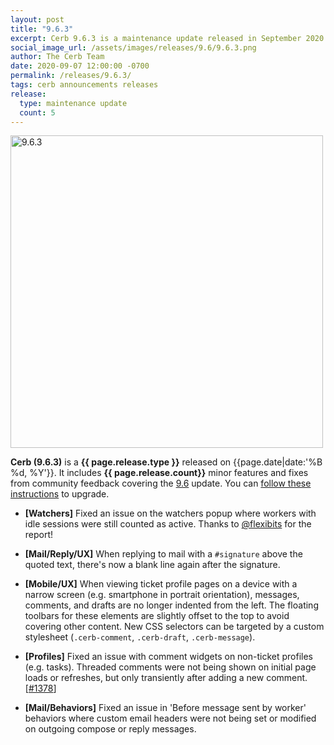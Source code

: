 ```yaml
---
layout: post
title: "9.6.3"
excerpt: Cerb 9.6.3 is a maintenance update released in September 2020 with 5 minor features and fixes from community feedback.
social_image_url: /assets/images/releases/9.6/9.6.3.png
author: The Cerb Team
date: 2020-09-07 12:00:00 -0700
permalink: /releases/9.6.3/
tags: cerb announcements releases
release:
  type: maintenance update
  count: 5
---
```


<div class="cerb-screenshot">
<img src="{{page.social_image_url}}" class="screenshot" alt="9.6.3" width="500">
</div>

**Cerb (9.6.3)** is a **{{ page.release.type }}** released on {{page.date|date:'%B %d, %Y'}}. It includes **{{ page.release.count}}** minor features and fixes from community feedback covering the [9.6](/releases/9.6/) update.  You can [follow these instructions](/docs/upgrading/) to upgrade.

* **[Watchers]** Fixed an issue on the watchers popup where workers with idle sessions were still counted as active. Thanks to [@flexibits](https://twitter.com/flexibits) for the report!

* **[Mail/Reply/UX]** When replying to mail with a `#signature` above the quoted text, there's now a blank line again after the signature.

* **[Mobile/UX]** When viewing ticket profile pages on a device with a narrow screen (e.g. smartphone in portrait orientation), messages, comments, and drafts are no longer indented from the left. The floating toolbars for these elements are slightly offset to the top to avoid covering other content. New CSS selectors can be targeted by a custom stylesheet (`.cerb-comment`, `.cerb-draft`, `.cerb-message`).

* **[Profiles]** Fixed an issue with comment widgets on non-ticket profiles (e.g. tasks). Threaded comments were not being shown on initial page loads or refreshes, but only transiently after adding a new comment. [[#1378](https://github.com/jstanden/cerb/issues/1378)]

* **[Mail/Behaviors]** Fixed an issue in 'Before message sent by worker' behaviors where custom email headers were not being set or modified on outgoing compose or reply messages.

